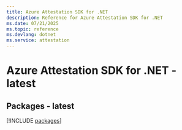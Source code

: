 ```yaml
---
title: Azure Attestation SDK for .NET
description: Reference for Azure Attestation SDK for .NET
ms.date: 07/21/2025
ms.topic: reference
ms.devlang: dotnet
ms.service: attestation
---
```

# Azure Attestation SDK for .NET - latest
## Packages - latest
[!INCLUDE [packages](attestation-index.md)]